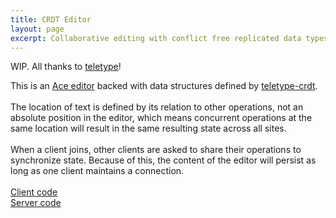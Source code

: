 ```yaml
---
title: CRDT Editor
layout: page
excerpt: Collaborative editing with conflict free replicated data types
---
```


WIP. All thanks to [teletype](https://github.com/atom/teletype)!

<div class="box">
    <div id="root"></div>
    <div>
    This is an <a href="https://ace.c9.io/">Ace editor</a> backed with data structures defined by <a href="https://github.com/atom/teletype-crdt">teletype-crdt</a>.
    <br>
    <br>
    The location of text is defined by its relation to other operations, not an absolute position in the editor, which means concurrent operations at the same location will result in the same resulting state across all sites.
    <br>
    <br>
    When a client joins, other clients are asked to share their operations to synchronize state. Because of this, the content of the editor will persist as long as one client maintains a connection.
    <br>
    <br>
    <a href="https://github.com/anderoonies/crdt-editor" target="_blank">Client code</a>
    <br>
    <a href="https://github.com/anderoonies/crdt-server" target="_blank">Server code</a>
    </div>
<div>

<link rel="stylesheet" href="/projects/crdt/crdt.css" type="text/css">
<script src="/projects/crdt/bundle.js"></script>

